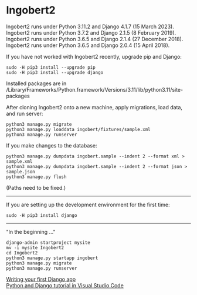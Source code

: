 # Ingobert2

Ingobert2 runs under Python 3.11.2 and Django 4.1.7 (15 March 2023).  
Ingobert2 runs under Python 3.7.2 and Django 2.1.5 (8 February 2019).  
Ingobert2 runs under Python 3.6.5 and Django 2.1.4 (27 December 2018).  
Ingobert2 runs under Python 3.6.5 and Django 2.0.4 (15 April 2018).  

If you have not worked with Ingobert2 recently, upgrade pip and Django:
```
sudo -H pip3 install --upgrade pip
sudo -H pip3 install --upgrade django
```
Installed packages are in
/Library/Frameworks/Python.framework/Versions/3.11/lib/python3.11/site-packages

After cloning Ingobert2 onto a new machine,
apply migrations, load data, and run server:
```
python3 manage.py migrate
python3 manage.py loaddata ingobert/fixtures/sample.xml
python3 manage.py runserver
```
If you make changes to the database:
```
python3 manage.py dumpdata ingobert.sample --indent 2 --format xml > sample.xml
python3 manage.py dumpdata ingobert.sample --indent 2 --format json > sample.json
python3 manage.py flush
```
(Paths need to be fixed.)

---
If you are setting up the development environment for the first time:
```
sudo -H pip3 install django
```
---
"In the beginning ..."
```
django-admin startproject mysite
mv -i mysite Ingobert2
cd Ingobert2
python3 manage.py startapp ingobert
python3 manage.py migrate
python3 manage.py runserver
```

[Writing your first Django app](https://docs.djangoproject.com/en/4.1/intro/tutorial01/)  
[Python and Django tutorial in Visual Studio Code](https://code.visualstudio.com/docs/python/tutorial-django)  
